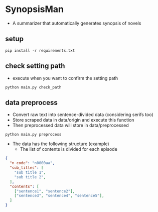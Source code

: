 # SynopsisMan
- A summarizer that automatically generates synopsis of novels

## setup
```
pip install -r requirements.txt
```

## check setting path
- execute when you want to confirm the setting path
```
python main.py check_path
```

## data preprocess
- Convert raw text into sentence-divided data (considering serifs too)
- Store scraped data in data/origin and execute this function
- Then preprocessed data will store in data/preprocessed
```
python main.py preprocess
```
- The data has the following structure (example)
    - The list of contents is divided for each episode
```json
{
  "n_code": "n0000aa",
  "sub_titles": [
    "sub title 1",
    "sub title 2",
  ],
  "contents": [
    ["sentence1", "sentence2"],
    ["sentence3", "sentence4", "sentence5"],
  ]
}
```



